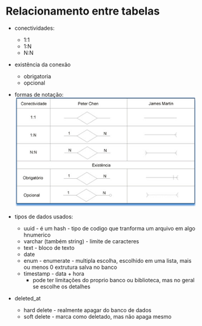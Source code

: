 # Relacionamento entre tabelas

- conectividades:
    - 1:1
    - 1:N
    - N:N
- existência da conexão
    - obrigatoria
    - opcional
- formas de notação:
![alt text](image.png)

- tipos de dados usados:
    - uuid - é um hash - tipo de codigo que tranforma um arquivo em algo hnumerico
    - varchar (também string) - limite de caracteres
    - text - bloco de texto
    - date
    - enum - enumerate - multipla escolha, escolhido em uma lista, mais ou menos 0 extrutura salva no banco
    - timestamp - data + hora
        - pode ter limitações do proprio banco ou biblioteca, mas no geral se escolhe os detalhes
- deleted_at
    - hard delete - realmente apagar do banco de dados
    - soft delete - marca como deletado, mas não apaga mesmo



